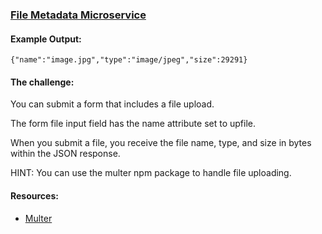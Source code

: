 ### [File Metadata Microservice](https://www.freecodecamp.org/learn/apis-and-microservices/apis-and-microservices-projects/file-metadata-microservice)

#### Example Output:
```{"name":"image.jpg","type":"image/jpeg","size":29291}```

#### The challenge:
You can submit a form that includes a file upload.

The form file input field has the name attribute set to upfile.

When you submit a file, you receive the file name, type, and size in bytes within the JSON response.

HINT: You can use the multer npm package to handle file uploading.

#### Resources:
* [Multer](https://www.npmjs.com/package/multer)

